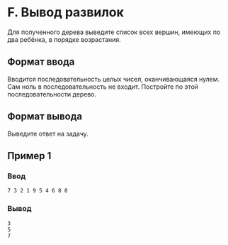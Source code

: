 # F. Вывод развилок

Для полученного дерева выведите список всех вершин, имеющих по два ребёнка, в порядке возрастания.

## Формат ввода

Вводится последовательность целых чисел, оканчивающаяся нулем. Сам ноль в последовательность не входит. Постройте по
этой последовательности дерево.

## Формат вывода

Выведите ответ на задачу.

## Пример 1

### Ввод

    7 3 2 1 9 5 4 6 8 0

### Вывод

    3
    5
    7


